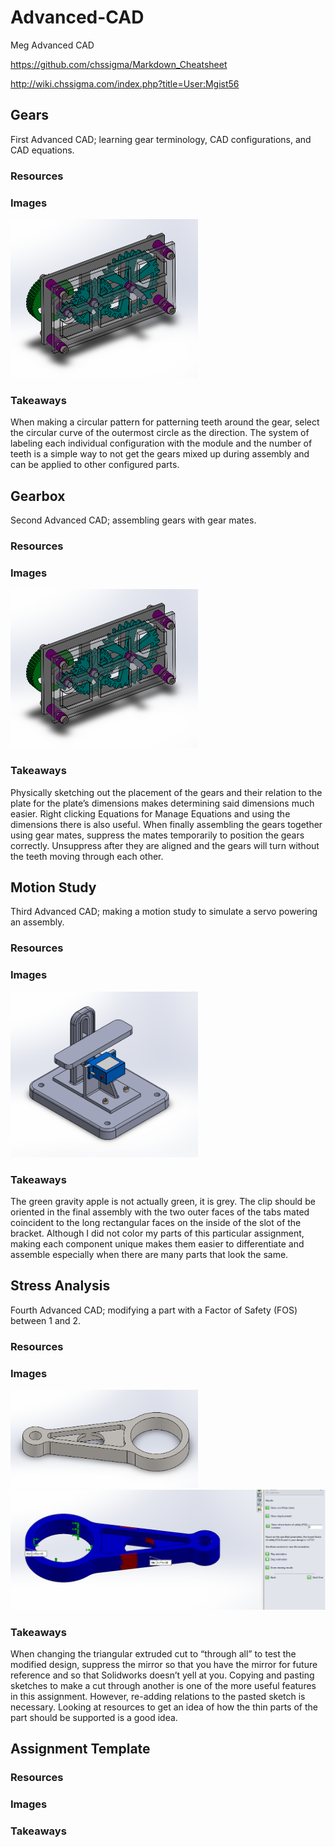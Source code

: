 # Advanced-CAD
Meg Advanced CAD

https://github.com/chssigma/Markdown_Cheatsheet

http://wiki.chssigma.com/index.php?title=User:Mgist56

## Gears
First Advanced CAD; learning gear terminology, CAD configurations, and CAD equations.
### Resources

### Images
<img src="Media/Gearbox.PNG" width="300">

### Takeaways
When making a circular pattern for patterning teeth around the gear, select the circular curve of the outermost circle as the direction. The system of labeling each individual configuration with the module and the number of teeth is a simple way to not get the gears mixed up during assembly and can be applied to other configured parts. 

## Gearbox
Second Advanced CAD; assembling gears with gear mates.
### Resources

### Images
<img src="Media/Gearbox.PNG" width="300">

### Takeaways
Physically sketching out the placement of the gears and their relation to the plate for the plate’s dimensions makes determining said dimensions much easier. Right clicking Equations for Manage Equations and using the dimensions there is also useful. When finally assembling the gears together using gear mates, suppress the mates temporarily to position the gears correctly. Unsuppress after they are aligned and the gears will turn without the teeth moving through each other.

## Motion Study
Third Advanced CAD; making a motion study to simulate a servo powering an assembly.
### Resources

### Images
<img src="Media/motionStudy.PNG" width="300">

### Takeaways
The green gravity apple is not actually green, it is grey. The clip should be oriented in the final assembly with the two outer faces of the tabs mated coincident to the long rectangular faces on the inside of the slot of the bracket. Although I did not color my parts of this particular assignment, making each component unique makes them easier to differentiate and assemble especially when there are many parts that look the same.


## Stress Analysis
Fourth Advanced CAD; modifying a part with a Factor of Safety (FOS) between 1 and 2.
### Resources

### Images
<img src="Media/stressAnalysis.PNG" width="300">
<img src="Media/stressAnalysisvonMises.PNG" width="550">

### Takeaways
When changing the triangular extruded cut to “through all” to test the modified design, suppress the mirror so that you have the mirror for future reference and so that Solidworks doesn’t yell at you. Copying and pasting sketches to make a cut through another is one of the more useful features in this assignment. However, re-adding relations to the pasted sketch is necessary. Looking at resources to get an idea of how the thin parts of the part should be supported is a good idea.

## Assignment Template

### Resources

### Images

### Takeaways
